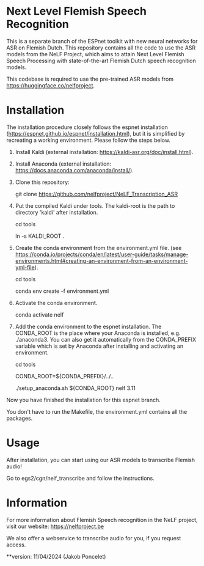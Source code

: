 # Next Level Flemish Speech Recognition
This is a separate branch of the ESPnet toolkit with new neural networks for ASR on Flemish Dutch. This repository contains all the code to use the ASR models from the NeLF Project, which aims to attain Next Level Flemish Speech Processing with state-of-the-art Flemish Dutch speech recognition models.

This codebase is required to use the pre-trained ASR models from https://huggingface.co/nelfproject.

# Installation 
The installation procedure closely follows the espnet installation (https://espnet.github.io/espnet/installation.html), but it is simplified by recreating a working environment.
Please follow the steps below.

1) Install Kaldi (external installation: https://kaldi-asr.org/doc/install.html).
2) Install Anaconda (external installation: https://docs.anaconda.com/anaconda/install/).
3) Clone this repository:
   
     git clone https://github.com/nelfproject/NeLF_Transcription_ASR
   
4) Put the compiled Kaldi under tools. The kaldi-root is the path to directory 'kaldi' after installation.
   
     cd tools
   
     ln -s KALDI_ROOT .
   
5) Create the conda environment from the environment.yml file. 
    (see https://conda.io/projects/conda/en/latest/user-guide/tasks/manage-environments.html#creating-an-environment-from-an-environment-yml-file). 

     cd tools
   
     conda env create -f environment.yml
   
6) Activate the conda environment.
   
     conda activate nelf
   
7) Add the conda environment to the espnet installation.
   The CONDA_ROOT is the place where your Anaconda is installed, e.g. ./anaconda3.
   You can also get it automatically from the CONDA_PREFIX variable which is set by Anaconda after installing and activating an environment.

   cd tools
   
   CONDA_ROOT=${CONDA_PREFIX}/../..

   ./setup_anaconda.sh ${CONDA_ROOT} nelf 3.11

Now you have finished the installation for this espnet branch.

You don't have to run the Makefile, the environment.yml contains all the packages.

# Usage
After installation, you can start using our ASR models to transcribe Flemish audio!

Go to egs2/cgn/nelf_transcribe and follow the instructions.

# Information
For more information about Flemish Speech recognition in the NeLF project, visit our website: https://nelfproject.be 

We also offer a webservice to transcribe audio for you, if you request access.

**version: 11/04/2024 (Jakob Poncelet)
